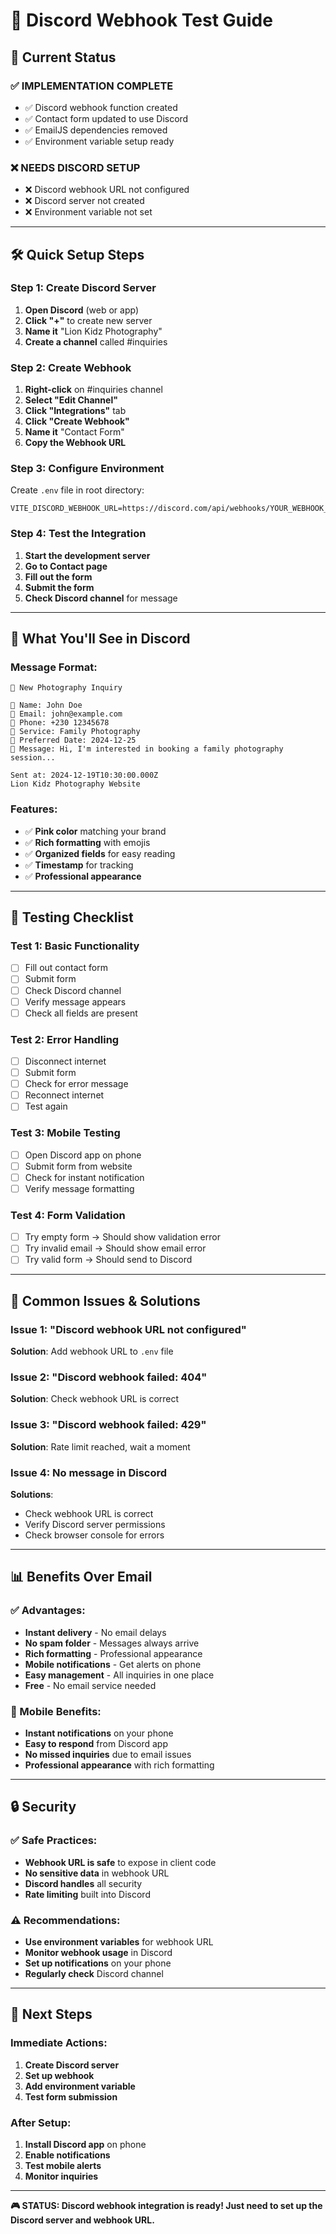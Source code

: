 # 🧪 Discord Webhook Test Guide

## 🎯 **Current Status**

### **✅ IMPLEMENTATION COMPLETE**
- ✅ Discord webhook function created
- ✅ Contact form updated to use Discord
- ✅ EmailJS dependencies removed
- ✅ Environment variable setup ready

### **❌ NEEDS DISCORD SETUP**
- ❌ Discord webhook URL not configured
- ❌ Discord server not created
- ❌ Environment variable not set

---

## 🛠️ **Quick Setup Steps**

### **Step 1: Create Discord Server**
1. **Open Discord** (web or app)
2. **Click "+"** to create new server
3. **Name it** "Lion Kidz Photography"
4. **Create a channel** called #inquiries

### **Step 2: Create Webhook**
1. **Right-click** on #inquiries channel
2. **Select "Edit Channel"**
3. **Click "Integrations"** tab
4. **Click "Create Webhook"**
5. **Name it** "Contact Form"
6. **Copy the Webhook URL**

### **Step 3: Configure Environment**
Create `.env` file in root directory:
```env
VITE_DISCORD_WEBHOOK_URL=https://discord.com/api/webhooks/YOUR_WEBHOOK_URL
```

### **Step 4: Test the Integration**
1. **Start the development server**
2. **Go to Contact page**
3. **Fill out the form**
4. **Submit the form**
5. **Check Discord channel** for message

---

## 📱 **What You'll See in Discord**

### **Message Format:**
```
📸 New Photography Inquiry

👤 Name: John Doe
📧 Email: john@example.com
📱 Phone: +230 12345678
🎯 Service: Family Photography
📅 Preferred Date: 2024-12-25
💬 Message: Hi, I'm interested in booking a family photography session...

Sent at: 2024-12-19T10:30:00.000Z
Lion Kidz Photography Website
```

### **Features:**
- ✅ **Pink color** matching your brand
- ✅ **Rich formatting** with emojis
- ✅ **Organized fields** for easy reading
- ✅ **Timestamp** for tracking
- ✅ **Professional appearance**

---

## 🧪 **Testing Checklist**

### **Test 1: Basic Functionality**
- [ ] Fill out contact form
- [ ] Submit form
- [ ] Check Discord channel
- [ ] Verify message appears
- [ ] Check all fields are present

### **Test 2: Error Handling**
- [ ] Disconnect internet
- [ ] Submit form
- [ ] Check for error message
- [ ] Reconnect internet
- [ ] Test again

### **Test 3: Mobile Testing**
- [ ] Open Discord app on phone
- [ ] Submit form from website
- [ ] Check for instant notification
- [ ] Verify message formatting

### **Test 4: Form Validation**
- [ ] Try empty form → Should show validation error
- [ ] Try invalid email → Should show email error
- [ ] Try valid form → Should send to Discord

---

## 🚨 **Common Issues & Solutions**

### **Issue 1: "Discord webhook URL not configured"**
**Solution**: Add webhook URL to `.env` file

### **Issue 2: "Discord webhook failed: 404"**
**Solution**: Check webhook URL is correct

### **Issue 3: "Discord webhook failed: 429"**
**Solution**: Rate limit reached, wait a moment

### **Issue 4: No message in Discord**
**Solutions**:
- Check webhook URL is correct
- Verify Discord server permissions
- Check browser console for errors

---

## 📊 **Benefits Over Email**

### **✅ Advantages:**
- **Instant delivery** - No email delays
- **No spam folder** - Messages always arrive
- **Rich formatting** - Professional appearance
- **Mobile notifications** - Get alerts on phone
- **Easy management** - All inquiries in one place
- **Free** - No email service needed

### **📱 Mobile Benefits:**
- **Instant notifications** on your phone
- **Easy to respond** from Discord app
- **No missed inquiries** due to email issues
- **Professional appearance** with rich formatting

---

## 🔒 **Security**

### **✅ Safe Practices:**
- **Webhook URL is safe** to expose in client code
- **No sensitive data** in webhook URL
- **Discord handles** all security
- **Rate limiting** built into Discord

### **⚠️ Recommendations:**
- **Use environment variables** for webhook URL
- **Monitor webhook usage** in Discord
- **Set up notifications** on your phone
- **Regularly check** Discord channel

---

## 🎯 **Next Steps**

### **Immediate Actions:**
1. **Create Discord server**
2. **Set up webhook**
3. **Add environment variable**
4. **Test form submission**

### **After Setup:**
1. **Install Discord app** on phone
2. **Enable notifications**
3. **Test mobile alerts**
4. **Monitor inquiries**

---

**🎮 STATUS: Discord webhook integration is ready! Just need to set up the Discord server and webhook URL.** 